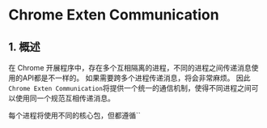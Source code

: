 # Chrome Exten Communication

## 1. 概述

在 Chrome 开展程序中，存在多个互相隔离的进程，不同的进程之间传递消息使用的API都是不一样的。
如果需要跨多个进程传递消息，将会非常麻烦。
因此`Chrome Exten Communication`将提供一个统一的通信机制，使得不同进程之间可以使用同一个规范互相传递消息。

每个进程将使用不同的核心包，但都遵循``